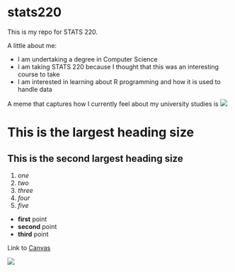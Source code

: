 # stats220

This is my repo for STATS 220. 

A little about me:

- I am undertaking a degree in Computer Science
- I am taking STATS 220 because I thought that this was an interesting course to take
- I am interested in learning about R programming and how it is used to handle data

A meme that captures how I currently feel about my university studies is ![](https://c.tenor.com/8druEACXtX8AAAAd/tenor.gif)

# This is the largest heading size
## This is the second largest heading size

1. _one_
2. _two_
3. _three_
4. _four_
5. _five_

* **first** point
* **second** point
* **third** point

Link to [Canvas](https://canvas.auckland.ac.nz/)

![](https://media1.tenor.com/m/spSgkqK707kAAAAd/ok-all.gif)

